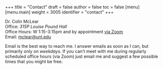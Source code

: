 +++
title = "Contact"
draft = false
author = false
toc = false
[menu]
  [menu.main]
    weight = 3005
    identifier = "contact"
+++

Dr. Colin McLear<br />
Office: _315P Louise Pound Hall_ <br />
Office Hours: W 1:15-3:15pm and by appointment [via Zoom](https://unl.zoom.us/j/94199866851) <br />
Email: [mclear@unl.edu](mailto:mclear@unl.edu)

Email is the best way to reach me. I answer emails as soon as I can, but
primarily only on _weekdays_. If you can’t meet with me during regularly scheduled
office hours (via Zoom) just email me and suggest a few possible times that you might
be free.
